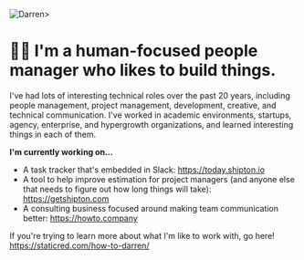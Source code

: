 ![Darren>](https://staticred.com/img/darren_logo.png)

# 👋🏻 I'm a human-focused people manager who likes to build things. 

I've had lots of interesting technical roles over the past 20 years, including people management, project management, development, creative, and technical communication. I've worked in academic environments, startups, agency, enterprise, and hypergrowth organizations, and learned interesting things in each of them. 

**I'm currently working on...**
* A task tracker that's embedded in Slack: https://today.shipton.io
* A tool to help improve estimation for project managers (and anyone else that needs to figure out how long things will take): https://getshipton.com
* A consulting business focused around making team communication better: https://howto.company

If you're trying to learn more about what I'm like to work with, go here! https://staticred.com/how-to-darren/
